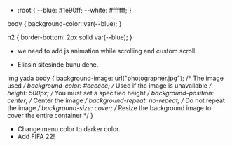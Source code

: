 - :root {
  --blue: #1e90ff;
  --white: #ffffff;
}

 body { background-color: var(--blue); }

 h2 { border-bottom: 2px solid var(--blue); }


- we need to add js animation while scrolling and custom scroll

- Eliasin sitesinde bunu dene. 

img yada body {
  background-image: url("photographer.jpg"); /* The image used */
  background-color: #cccccc; /* Used if the image is unavailable */
  height: 500px; /* You must set a specified height */
  background-position: center; /* Center the image */
  background-repeat: no-repeat; /* Do not repeat the image */
  background-size: cover; /* Resize the background image to cover the entire container */
}

- Change menu color to darker color.
- Add FIFA 22!